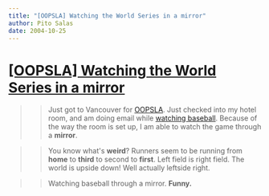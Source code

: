 ```yaml
---
title: "[OOPSLA] Watching the World Series in a mirror"
author: Pito Salas
date: 2004-10-25
---
```

# [[OOPSLA] Watching the World Series in a mirror](None)



>>

>> Just got to Vancouver for
[OOPSLA](<http://www.oopsla.org/2004/ShowPage.do?id=Home>). Just checked into
my hotel room, and am doing email while [watching
baseball](<http://mlb.mlb.com/mlb/gameday/gd2004.html?2004_10_24_slnmlb_bosmlb_1>).
Because of the way the room is set up, I am able to watch the game through a
**mirror**.

>>

>> You know what's **weird**? Runners seem to be running from **home** to
**third** to second to **first**. Left field is right field. The world is
upside down! Well actually leftside right.

>>

>> Watching baseball through a mirror. **Funny.**


